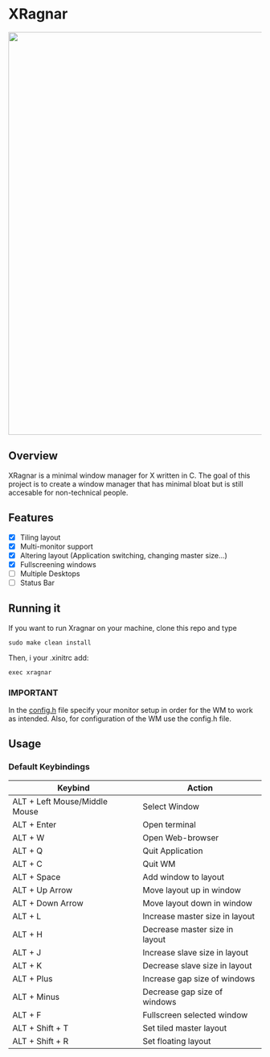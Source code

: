 # XRagnar

<img src="https://github.com/cococry/Xragnar/blob/main/branding/workflow.png" width="800"/>

## Overview

XRagnar is a minimal window manager for X written in C.
The goal of this project is to create a window manager that has minimal bloat but
is still accesable for non-technical people. 

## Features

- [x] Tiling layout
- [x] Multi-monitor support
- [x] Altering layout (Application switching, changing master size...)
- [x] Fullscreening windows
- [ ] Multiple Desktops
- [ ] Status Bar

## Running it

If you want to run Xragnar on your machine, 
clone this repo and type 
```console
sudo make clean install
```

Then, i your .xinitrc add:
```
exec xragnar
```

### IMPORTANT

In the [config.h](https://github.com/cococry/Xragnar/blob/main/config.h) file specify your monitor
setup in order for the WM to work as intended. Also, for configuration of the WM use the config.h file.


## Usage

### Default Keybindings

| Keybind         |  Action     |
| ----------------|-------------|
| ALT + Left Mouse/Middle Mouse | Select Window |
| ALT + Enter | Open terminal |
| ALT + W | Open Web-browser |
| ALT + Q | Quit Application |
| ALT + C | Quit WM |
| ALT + Space | Add window to layout |
| ALT + Up Arrow | Move layout up in window |
| ALT + Down Arrow | Move layout down in window |
| ALT + L | Increase master size in layout |
| ALT + H | Decrease master size in layout |
| ALT + J | Increase slave size in layout |
| ALT + K | Decrease slave size in layout |
| ALT + Plus | Increase gap size of windows |
| ALT + Minus | Decrease gap size of windows |
| ALT + F | Fullscreen selected window |
| ALT + Shift + T | Set tiled master layout |
| ALT + Shift + R | Set floating layout |
